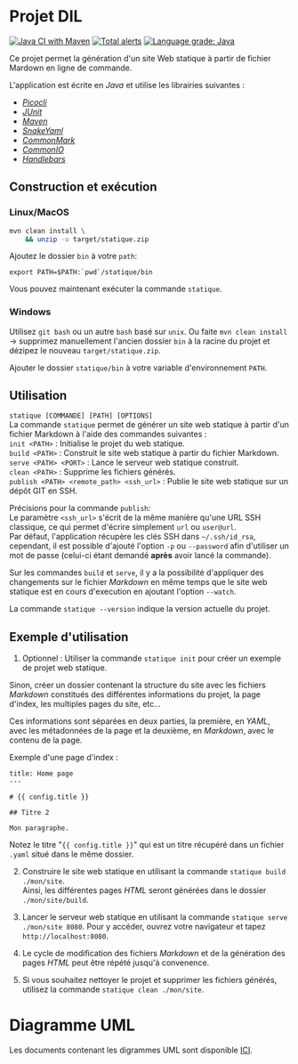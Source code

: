 # Projet DIL

[![Java CI with Maven](https://github.com/dil-classroom/projet-dil-diep_jean_rodr_stocc/actions/workflows/maven-ci.yml/badge.svg)](https://github.com/dil-classroom/projet-dil-diep_jean_rodr_stocc/actions/workflows/maven-ci.yml) [![Total alerts](https://img.shields.io/lgtm/alerts/g/dil-classroom/projet-dil-diep_jean_rodr_stocc.svg?logo=lgtm&logoWidth=18)](https://lgtm.com/projects/g/dil-classroom/projet-dil-diep_jean_rodr_stocc/alerts/) [![Language grade: Java](https://img.shields.io/lgtm/grade/java/g/dil-classroom/projet-dil-diep_jean_rodr_stocc.svg?logo=lgtm&logoWidth=18)](https://lgtm.com/projects/g/dil-classroom/projet-dil-diep_jean_rodr_stocc/context:java)

Ce projet permet la génération d'un site Web statique à partir de fichier Mardown en ligne de commande.

L'application est écrite en *Java* et utilise les librairies suivantes :

- [_Picocli_][picocli]
- [_JUnit_][junit]
- [_Maven_][maven]
- [_SnakeYaml_][snakeyaml]
- [_CommonMark_][commonmark]
- [_CommonIO_][commonio]
- [_Handlebars_][handlebars]

## Construction et exécution
### Linux/MacOS

```sh
mvn clean install \
    && unzip -o target/statique.zip
```

Ajoutez le dossier `bin` à votre `path`:

```
export PATH=$PATH:`pwd`/statique/bin
```

Vous pouvez maintenant exécuter la commande `statique`.

### Windows

Utilisez `git bash` ou un autre `bash` basé sur `unix`. Ou faite `mvn clean install` -> supprimez
manuellement l'ancien dossier `bin` à la racine du projet et dézipez le nouveau
`target/statique.zip`.

Ajouter le dossier `statique/bin` à votre variable d'environnement `PATH`.

## Utilisation
`statique [COMMANDE] [PATH] [OPTIONS]`\
La commande `statique` permet de générer un site web statique à partir d'un fichier Markdown à l'aide des commandes suivantes :\
    `init <PATH>` : Initialise le projet du web statique.\
    `build <PATH>` : Construit le site web statique à partir du fichier Markdown.\
    `serve <PATH> <PORT>` : Lance le serveur web statique construit.\
    `clean <PATH>` : Supprime les fichiers générés.\
    `publish <PATH> <remote_path> <ssh_url>` : Publie le site web statique sur un dépôt GIT en SSH.

Précisions pour la commande `publish`:\
Le paramètre `<ssh_url>` s'écrit de la même manière qu'une URL SSH classique, ce qui permet d'écrire simplement `url` ou `user@url`.\
Par défaut, l'application récupère les clés SSH dans `~/.ssh/id_rsa`, cependant, il est possible d'ajouté l'option `-p` ou `--password` afin d'utiliser un mot de passe (celui-ci étant demandé **après** avoir lancé la commande).

Sur les commandes `build` et `serve`, il y a la possibilité d'appliquer des changements sur le fichier *Markdown* en même temps que le site web statique est en cours d'execution en ajoutant l'option `--watch`.

La commande `statique --version` indique la version actuelle du projet.

## Exemple d'utilisation
1. Optionnel : Utiliser la commande `statique init` pour créer un exemple de projet web statique.

Sinon, créer un dossier contenant la structure du site avec les fichiers *Markdown* constitués des différentes informations du projet, la page d'index, les multiples pages du site, etc...

Ces informations sont séparées en deux parties, la première, en *YAML*, avec les métadonnées de la page et la deuxième, en *Markdown*, avec le contenu de la page.

Exemple d'une page d'index :
```
title: Home page
---

# {{ config.title }}

## Titre 2

Mon paragraphe.
```

Notez le titre "`{{ config.title }}`" qui est un titre récupéré dans un fichier `.yaml` situé dans le même dossier.

2. Construire le site web statique en utilisant la commande `statique build ./mon/site`.\
Ainsi, les différentes pages *HTML* seront générées dans le dossier `./mon/site/build`.

3. Lancer le serveur web statique en utilisant la commande `statique serve ./mon/site 8080`. Pour y accéder, ouvrez votre navigateur et tapez `http://localhost:8080`.

4. Le cycle de modification des fichiers *Markdown* et de la génération des pages *HTML* peut être répété jusqu'à convenence.

5. Si vous souhaitez nettoyer le projet et supprimer les fichiers générés, utilisez la commande `statique clean ./mon/site`.


# Diagramme UML

Les documents contenant les digrammes UML sont disponible [ICI][uml_diag].

[picocli]: <https://picocli.info>
[junit]: <https://junit.org/junit5>
[maven]: <https://maven.apache.org>
[snakeyaml]: <https://bitbucket.org/snakeyaml/snakeyaml-engine/src/master/>
[commonmark]: <https://mvnrepository.com/artifact/org.commonmark>
[commonio]: <https://mvnrepository.com/artifact/org.common-io>
[handlebars]: <https://handlebarsjs.com>
[uml_diag]: <https://nextcloud.mewfortytwo.ch/s/t6rFikFn3zKnGpx>